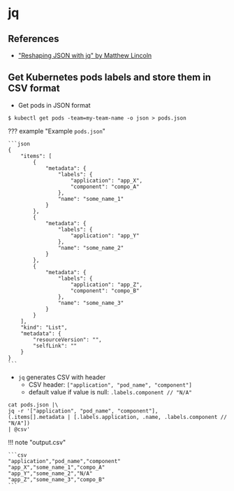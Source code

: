 # jq

## References

- ["Reshaping JSON with jq" by Matthew Lincoln](https://programminghistorian.org/en/lessons/json-and-jq)

## Get Kubernetes pods labels and store them in CSV format

- Get pods in JSON format

```shell
$ kubectl get pods -team=my-team-name -o json > pods.json
```

??? example "Example `pods.json`"

    ```json
    {
        "items": [
            {
                "metadata": {
                    "labels": {
                        "application": "app_X",
                        "component": "compo_A"
                    },
                    "name": "some_name_1"
                }
            },
            {
                "metadata": {
                    "labels": {
                        "application": "app_Y"
                    },
                    "name": "some_name_2"
                }
            },
            {
                "metadata": {
                    "labels": {
                        "application": "app_Z",
                        "component": "compo_B"
                    },
                    "name": "some_name_3"
                }
            }
        ],
        "kind": "List",
        "metadata": {
            "resourceVersion": "",
            "selfLink": ""
        }
    }
    ```

- `jq` generates CSV with header
  - CSV header: `["application", "pod_name", "component"]` 
  - default value if value is null: `.labels.component // "N/A"`

```shell
cat pods.json |\
jq -r '["application", "pod_name", "component"], 
(.items[].metadata | [.labels.application, .name, .labels.component // "N/A"]) 
| @csv'
```

!!! note "output.csv"

    ```csv
    "application","pod_name","component"
    "app_X","some_name_1","compo_A"
    "app_Y","some_name_2","N/A"
    "app_Z","some_name_3","compo_B"
    ```
